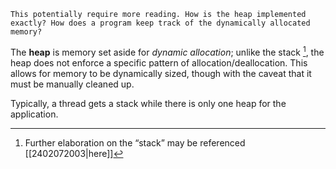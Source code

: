 ```ad-attention
This potentially require more reading. How is the heap implemented exactly? How does a program keep track of the dynamically allocated memory?
```

The **heap** is memory set aside for *dynamic allocation*; unlike the stack [^1], the heap does not enforce a specific pattern of allocation/deallocation. This allows for memory to be dynamically sized, though with the caveat that it must be manually cleaned up. 

Typically, a thread gets a stack while there is only one heap for the application.

[^1]: Further elaboration on the “stack” may be referenced [[2402072003|here]]